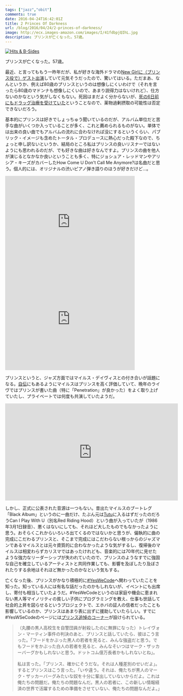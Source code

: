 ```yaml
---
tags: ["jazz","obit"]
comments: true
date: 2016-04-24T16:42:01Z
title: 2 Princes Of Darkness
url: /blog/2016/04/24/2-princes-of-darkness/
image: http://ecx.images-amazon.com/images/I/41fdbpjQIhL.jpg
description: プリンスが亡くなった。57歳。
---
```


<a href="http://www.amazon.co.jp/exec/obidos/ASIN/B000002MNF/myhumangetsme-22/ref=nosim/" name="amazletlink" target="_blank"><img src="http://ecx.images-amazon.com/images/I/41fdbpjQIhL.jpg" alt="Hits & B-Sides" style="border: none;" /></a>

プリンスが亡くなった。57歳。

最近、と言ってももう一昨年だが、私が好きな海外ドラマの<a href="http://www.slate.com/blogs/browbeat/2014/02/03/prince_guest_stars_on_new_girl_watch_the_episode_now_video.html">New Girlに（プリンス役で）ゲスト出演</a>していて元気そうだったので、驚いてはいる。ただまあ、なんというか、例えば80歳のプリンスというのは想像しにくいわけで（それを言ったら80歳のマドンナも想像しにくいので、あまり説得力はないけれど）、仕方ないのかなという気がしなくもない。死因はまだよく分からないが、<a href="http://variety.com/2016/music/news/prince-drug-overdose-911-call-dead-1201758740/">死の6日前にもドラッグ治療を受けていた</a>ということなので、薬物過剰摂取の可能性は否定できないだろう。

基本的にプリンスは好きでしょっちゅう聞いているのだが、アルバム単位だと苦手な曲がいくつか入っていることが多く、これと薦められるものがない。単体では出来の良い曲でもアルバムの流れに合わなければ没にするというくらい、パブリック・イメージも含めたトータル・プロデュースに熱心だった殿下なので、ちょっと申し訳ないというか、結局のところ私はプリンスの良いリスナーではないようにも思われるのだが、でも好きな曲は好きなんですよ。プリンスの曲を他人が演じるとなかなか良いということも多く、特にジョシュア・レッドマンやアリシア・キーズがカバーしたHow Come U Don't Call Me Anymore?は名曲だと思う。個人的には、オリジナルの渋いピアノ弾き語りのほうが好きだけど…。

<iframe width="420" height="315" src="https://www.youtube.com/embed/xK1-RCL5d3U" frameborder="0" allowfullscreen></iframe>

<iframe width="420" height="315" src="https://www.youtube.com/embed/L-Jt1jSimjs" frameborder="0" allowfullscreen></iframe>

プリンスというと、ジャズ方面ではマイルス・デイヴィスとの付き合いが話題になる。<a href="http://www.amazon.co.jp/exec/obidos/ASIN/4796616829/myhumangetsme-22/ref=nosim/" name="amazletlink" target="_blank">自伝</a>にもあるようにマイルスはプリンスを高く評価していて、晩年のライヴではプリンスが書いた曲（特に「Penetration」が良かった）をよく取り上げていたし、プライベートでは何度も共演していたようだ。

<iframe width="560" height="315" src="https://www.youtube.com/embed/4IrShiyILrA" frameborder="0" allowfullscreen></iframe>

しかし、正式に公表された音源は一つもない。昔出たマイルスのブートレグ「Black Album」というのに一曲だけ、たぶん元は<a href="http://www.amazon.co.jp/exec/obidos/ASIN/B00DP4M6QO/myhumangetsme-22/ref=nosim/" name="amazletlink" target="_blank">Tutu</a>に入るはずだったのだろうCan I Play With U（別名Red Riding Hood）という曲が入っていたが（1986年3月1日録音）、悪くはないにしても、それほど大したものでもなかったように思う。おそらくこれからいろいろ出てくるのではないかと思うが、偏執的に曲の完成にこだわるプリンスと、そこまで完成にはこだわらない根っからのジャズマンであるマイルスとは元々資質的に合わなかったような気がするし、復帰後のマイルスは相変わらずカリスマではあったけれども、音楽的には70年代に見せたような強力なリーダーシップが失われていたので、プリンスのようなすでに強固な自己を確立しているアーティストと共同作業しても、影響を及ぼしたり及ぼされたりする余地はそれほど無かったのかなという気もする。

亡くなった後、プリンスがかなり積極的に<a href="http://www.yeswecode.org/">#YesWeCode</a>へ関わっていたことを知った。知っている人には有名な話だったのかもしれないが、イベントにも出席し、寄付も相当していたようだ。#YesWeCodeというのは家庭や機会に恵まれない黒人等マイノリティの貧しい子供にプログラミングを教え、仕事も世話して社会的上昇を図らせるというプロジェクトで、エホバの証人の信者だったことも影響しているのか、プリンスはあまり表に出ずに援助していたらしい。すでに#YesWSeCodeのページには<a href="http://www.yeswecode.org/prince">プリンス追悼のコーナー</a>が設けられている。

> （丸腰の黒人高校生を自警団員が射殺したのに無罪になった）トレイヴォン・マーティン事件の判決のあと、プリンスと話していたら、彼はこう言った。「フードをかぶった黒人の若者を見ると、みんな強盗だと思う。でもフードをかぶった白人の若者を見ると、みんなそいつはマーク・ザッカーバーグかもしれないと思う。ドットコム億万長者かもしれないとね」。<br><br>
>私は言った。「プリンス、確かにそうだな。それは人種差別のせいだよ」。するとプリンスはこう言った。「いや違う。それは、俺たちが黒人のマーク・ザッカーバーグみたいな奴を十分に輩出していないからだよ。これは俺たちの問題だ。俺たちの問題なんだ。黒人の若者に、この新しい情報経済の世界で活躍するための準備をさせていない、俺たちの問題なんだよ。」
